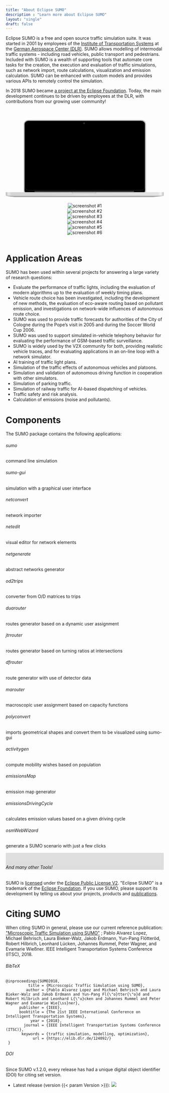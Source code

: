 ```yaml
---
title: "About Eclipse SUMO"
description : "Learn more about Eclipse SUMO"
layout: "single"
draft: false
---
```


<div class="container"><div class="row"><div class="col-md-12 contact-div">

Eclipse SUMO is a free and open source traffic simulation suite. It was started in 2001 by employees of the <a href="https://www.dlr.de/ts">Institute of Transportation Systems</a> at the <a href="https://www.dlr.de/">German Aerospace Center (DLR)</a>. SUMO allows modelling of intermodal traffic systems - including road vehicles, public transport and pedestrians. Included with SUMO is a wealth of supporting tools that automate core tasks for the creation, the execution and evaluation of traffic simulations, such as network import, route calculations, visualization and emission calculation. SUMO can be enhanced with custom models and provides various APIs to remotely control the simulation.

In 2018 SUMO became <a href="https://projects.eclipse.org/projects/automotive.sumo">a project at the Eclipse Foundation</a>. Today, the main development continues to be driven by employees at the DLR, with contributions from our growing user community!

<br>

<!-- Computer vector-image and screenshots -->
<center><div id="not_for_ie" class="col-sm-8 device-laptop">
<svg viewBox="0 0 707.42 398.84" class="computer-container transparent"> <defs id="defs66"> <linearGradient gradientUnits="userSpaceOnUse" gradientTransform="matrix(.99992 0 0 .86395 1.2423 49.596)" y2="472.52" y1="465.67" x2="359.08" x1="359.08" id="q"> <stop id="stop2" offset="0" stop-opacity=".70085" /> <stop id="stop4" offset="1" stop-opacity="0" stop-color="#4b5151" /> </linearGradient> <linearGradient id="p"> <stop id="stop7" offset="0" stop-color="#b3b3b3" /> <stop id="stop9" offset=".02" stop-color="#e9e9e9" /> <stop id="stop11" offset=".04" stop-color="#d4d4d7" /> <stop id="stop13" offset=".96" stop-color="#e4e4e6" /> <stop id="stop15" offset=".98" stop-color="#f4f4f4" /> <stop id="stop17" offset="1" stop-color="#b3b3b3" /> </linearGradient> <linearGradient id="o"> <stop id="stop20" offset="0" stop-color="#fff" /> <stop id="stop22" offset="1" stop-opacity=".8547" stop-color="#fff" /> </linearGradient> <radialGradient xlink:href="#o" gradientUnits="userSpaceOnUse" gradientTransform="matrix(1.2563,0,0,1.193485,-112.702,-103.27702)" r="3.4688" cy="101.43" cx="368.78" id="ab" /> <linearGradient xlink:href="#p" gradientUnits="userSpaceOnUse" gradientTransform="matrix(1.0024,0,0,0.73748,-19.2353,49.311)" y2="438.17" y1="438.17" x2="724.58" x1="19.123" id="r" /> <linearGradient gradientUnits="userSpaceOnUse" gradientTransform="matrix(1.0295,0,0,1.0095,-29.15,-87.1725)" y2="414.62" y1="35.017" x2="468.94" x1="423.08" id="s"> <stop id="stop27" offset="0" stop-color="#91404b" /> <stop id="stop29" offset=".40632" stop-color="#a3466f" /> <stop id="stop31" offset=".69016" stop-color="#915378" /> <stop id="stop33" offset="1" stop-color="#7d4984" /> </linearGradient> <linearGradient gradientUnits="userSpaceOnUse" gradientTransform="matrix(0.99992,0,0,0.86395,-16.8997,-34.053)" y2="472.52" y1="465.67" x2="359.08" x1="359.08" id="t"> <stop id="stop36" offset="0" stop-color="#c6c6c6" /> <stop id="stop38" offset="1" stop-color="#f2f2f2" /> </linearGradient> <linearGradient gradientUnits="userSpaceOnUse" gradientTransform="matrix(1.0083,0,0,0.76407,-21.24,20.861)" y2="485.04" y1="470.3" x2="334.45" x1="334.45" id="u"> <stop id="stop41" offset="0" stop-color="#d1d4d6" /> <stop id="stop43" offset=".5" stop-color="#a1a5a6" /> <stop id="stop45" offset="1" /> </linearGradient> <linearGradient xlink:href="#q" gradientUnits="userSpaceOnUse" gradientTransform="matrix(-1.0006,0,0,0.84879,718.068,-26.836)" y2="467.14" y1="467.8" x2="317.67" x1="310.54" id="v" /> <linearGradient xlink:href="#q" gradientUnits="userSpaceOnUse" gradientTransform="matrix(0.99992,0,0,0.86395,-16.8276,-34.066)" y2="467.14" y1="467.8" x2="317.67" x1="310.54" id="w" /> <linearGradient xlink:href="#p" gradientUnits="userSpaceOnUse" gradientTransform="matrix(0.99957,0,0,1,-18.191558,-83.51254)" y2="455.96" y1="455.96" x2="725.5" x1="18.2" id="x" /> <linearGradient gradientUnits="userSpaceOnUse" gradientTransform="matrix(1,0,0,2.3955,-18.142,-731.839)" y2="464.07" y1="464.07" x2="725.14" x1="18.142" id="y"> <stop id="stop51" offset="0" stop-opacity="0" stop-color="#cfcfcf" /> <stop id="stop53" offset=".5" stop-opacity=".84615" stop-color="#fff" /> <stop id="stop55" offset="1" stop-opacity="0" stop-color="#cfcfcf" /> </linearGradient> <linearGradient gradientUnits="userSpaceOnUse" gradientTransform="matrix(1.4772,0,0,0.89908,-204.002,-39.26)" y2="450.9" y1="439.86" x2="350.38" x1="350.38" id="z"> <stop id="stop58" offset="0" /> <stop id="stop60" offset=".5" stop-color="#4e4e4e" /> <stop id="stop62" offset="1" stop-color="#212121" /> </linearGradient> <linearGradient xlink:href="#o" gradientUnits="userSpaceOnUse" gradientTransform="matrix(1.3271,0,0,1.0058,-232.552,-81.4975)" y2="423.04" y1="97.768" x2="656.6" x1="525.28" id="aa" /> </defs> <g transform="matrix(1.0058955,0,0,0.8856864,-1.8760864,27.669255)" id="g150"> <rect style="fill:#d0d0d2;stroke:#b3b7b7;stroke-width:2;stroke-linecap:round;stroke-linejoin:bevel" id="rect68" ry="20.788" rx="19.999001" height="377.98999" width="542.42999" y="1.000002" x="82.888" /> <rect style="stroke:#000000;stroke-width:1.0088;stroke-linecap:round;stroke-linejoin:bevel" id="rect70" ry="17" rx="17" height="368.17001" width="535.76001" y="4.6169987" x="85.768005" /> <path inkscape:connector-curvature="0" style="opacity:0.16418;fill:url(#ab);stroke-width:1.2563" id="path76" d="m 354.95567,16.930536 a 4.359361,4.1414432 0 1 1 -8.71872,0 4.359361,4.1414432 0 1 1 8.71872,0 z" /> <rect style="fill:url(#r);stroke:url(#x);stroke-width:0.80483;stroke-linecap:round;stroke-linejoin:bevel" id="rect78" height="15.965" width="706.20001" y="364.47101" x="0.40200064" /> <path inkscape:connector-curvature="0" style="opacity:0.87065;fill:url(#t)" id="path80" d="m 297.028,364.011 v 1.5366 c 0,4.788 4.46,8.6421 10,8.6421 h 86.93 c 5.54,0 10,-3.8541 10,-8.6421 v -1.5366 z" /> <rect style="fill:url(#y)" id="rect82" height="2" width="707" y="378.841" x="1.9836426e-07" /> <path inkscape:connector-curvature="0" style="opacity:0.87065;fill:url(#v)" id="path84" d="m 403.938,364.241 v 1.5096 c 0,4.7039 -4.4629,8.4904 -10.007,8.4904 h -86.987 c -5.5436,0 -10.007,-3.7865 -10.007,-8.4904 v -1.5096 h 107 z" /> <path inkscape:connector-curvature="0" style="opacity:0.87065;fill:url(#w)" id="path86" d="m 297.098,364.001 v 1.5366 c 0,4.788 4.46,8.6421 10,8.6421 h 86.93 c 5.54,0 10,-3.8541 10,-8.6421 v -1.5366 z" /> <path inkscape:connector-curvature="0" style="fill:url(#u)" id="path88" d="m 0.4,380.821 c 6.2184,4.8804 30.22,6.9503 39.6,7 216.02,0.0348 620,0 620,0 7.65,9.4e-4 43.32,-3.2917 46.6,-7 z" /> <rect style="opacity:0.27917;fill:none;stroke:#ffffff;stroke-linecap:round;stroke-linejoin:bevel" id="rect90" ry="16.131001" rx="16.93" height="349.35001" width="533.56" y="5.1540012" x="86.828003" /> <rect style="fill:url(#z)" id="rect92" height="7.1926999" width="443.17001" y="356.211" x="129.748" /> </g> </svg>


<div id="sumoScreenshots" class="carousel computer-screenshot" data-ride="carousel">
  <div class="carousel-inner">
    <div class="carousel-item active">
      <img src="../images/screenshots/screenshot_a.png" alt="screenshot #1">
    </div>
    <div class="carousel-item">
      <img src="../images/screenshots/screenshot_b.png" alt="screenshot #2">
    </div>
    <div class="carousel-item">
      <img src="../images/screenshots/screenshot_c.png" alt="screenshot #3">
    </div>
    <div class="carousel-item">
      <img src="../images/screenshots/screenshot_d.png" alt="screenshot #4">
    </div>
    <div class="carousel-item">
      <img src="../images/screenshots/screenshot_e.png" alt="screenshot #5">
    </div>
    <div class="carousel-item">
      <img src="../images/screenshots/screenshot_f.png" alt="screenshot #6">
    </div>
  </div>
  <a class="carousel-control-prev" href="#sumoScreenshots" aria-label="previous image" data-slide="prev">
    <span class="carousel-control-prev-icon"></span>
  </a>
  <a class="carousel-control-next" href="#sumoScreenshots" aria-label="next image" data-slide="next">
    <span class="carousel-control-next-icon"></span>
  </a>
</div>

</div></center>

<br>

# Application Areas

SUMO has been used within several projects for answering a large variety of research questions:

- Evaluate the performance of traffic lights, including the evaluation of modern algorithms up to the evaluation of weekly timing plans.
- Vehicle route choice has been investigated, including the development of new methods, the evaluation of eco-aware routing based on pollutant emission, and investigations on network-wide influences of autonomous route choice.
- SUMO was used to provide traffic forecasts for authorities of the City of Cologne during the Pope’s visit in 2005 and during the Soccer World Cup 2006.
- SUMO was used to support simulated in-vehicle telephony behavior for evaluating the performance of GSM-based traffic surveillance.
- SUMO is widely used by the V2X community for both, providing realistic vehicle traces, and for evaluating applications in an on-line loop with a network simulator.
- AI training of traffic light plans.
- Simulation of the traffic effects of autonomous vehicles and platoons.
- Simulation and validation of autonomous driving function in cooperation with other simulators.
- Simulation of parking traffic.
- Simulation of railway traffic for AI-based dispatching of vehicles.
- Traffic safety and risk analysis.
- Calculation of emissions (noise and pollutants).

# Components

The SUMO package contains the following applications:
    
<div class="row text-center" id="components">
  <div class="col-md-3 margin-b">
    <a href="https://sumo.sourceforge.net/docs/sumo.html" style="text-decoration:none !important;"><div class="application-box">
      <h6>sumo</h6><p class="text-muted">command line simulation</p>
    </div></a>
  </div>
  <div class="col-md-3 margin-b">
    <a href="https://sumo.sourceforge.net/docs/sumo-gui.html" style="text-decoration:none !important;"><div class="application-box">
      <h6>sumo-gui</h6><p class="text-muted">simulation with a graphical user interface</p>
    </div></a>
  </div>
  <div class="col-md-3 margin-b">
    <a href="https://sumo.sourceforge.net/docs/netconvert.html" style="text-decoration:none !important;"><div class="application-box">
      <h6>netconvert</h6><p class="text-muted">network importer</p>
    </div></a>
  </div>
  <div class="col-md-3 margin-b">
    <a href="https://sumo.sourceforge.net/docs/Netedit/index.html" style="text-decoration:none !important;"><div class="application-box">
      <h6>netedit</h6><p class="text-muted">visual editor for network elements</p>
    </div></a>
  </div>
</div>

<div class="row text-center">
  <div class="col-md-3 margin-b">
    <a href="https://sumo.sourceforge.net/docs/netgenerate.html" style="text-decoration:none !important;"><div class="application-box">
      <h6>netgenerate</h6><p class="text-muted">abstract networks generator</p>
    </div></a>
  </div>
  <div class="col-md-3 margin-b">
    <a href="https://sumo.sourceforge.net/docs/od2trips.html" style="text-decoration:none !important;"><div class="application-box">
      <h6>od2trips</h6><p class="text-muted">converter from O/D matrices to trips</p>
    </div></a>
  </div>
  <div class="col-md-3 margin-b">
    <a href="https://sumo.sourceforge.net/docs/duarouter.html" style="text-decoration:none !important;"><div class="application-box">
      <h6>duarouter</h6><p class="text-muted">routes generator based on a dynamic user assignment</p>
    </div></a>
  </div>
  <div class="col-md-3 margin-b">
    <a href="https://sumo.sourceforge.net/docs/jtrrouter.html" style="text-decoration:none !important;"><div class="application-box">
      <h6>jtrrouter</h6><p class="text-muted">routes generator based on turning ratios at intersections</p>
    </div></a>
  </div>
</div>

<div class="row text-center">
  <div class="col-md-3 margin-b">
    <a href="https://sumo.sourceforge.net/docs/dfrouter.html" style="text-decoration:none !important;"><div class="application-box">
      <h6>dfrouter</h6><p class="text-muted">route generator with use of detector data</p>
    </div></a>
  </div>
  <div class="col-md-3 margin-b">
    <a href="https://sumo.sourceforge.net/docs/marouter.html" style="text-decoration:none !important;"><div class="application-box">
      <h6>marouter</h6><p class="text-muted">macroscopic user assignment based on capacity functions</p>
    </div></a>
  </div>
  <div class="col-md-3 margin-b">
    <a href="https://sumo.sourceforge.net/docs/polyconvert.html" style="text-decoration:none !important;"><div class="application-box">
      <h6>polyconvert</h6><p class="text-muted">imports geometrical shapes and convert them to be visualized using sumo-gui</p>
    </div></a>
  </div>
  <div class="col-md-3 margin-b">
    <a href="https://sumo.sourceforge.net/docs/activitygen.html" style="text-decoration:none !important;"><div class="application-box">
      <h6>activitygen</h6><p class="text-muted">compute mobility wishes based on population</p>
    </div></a>
  </div>
</div>

<div class="row text-center">
  <div class="col-md-3 margin-b">
    <a href="https://sumo.sourceforge.net/docs/Tools/Emissions.html#emissionsmap" style="text-decoration:none !important;"><div class="application-box">
      <h6>emissionsMap</h6><p class="text-muted">emission map generator</p>
    </div></a>
  </div>
  <div class="col-md-3 margin-b">
    <a href="https://sumo.sourceforge.net/docs/Tools/Emissions.html#emissionsdrivingcycle" style="text-decoration:none !important;"><div class="application-box">
      <h6>emissionsDrivingCycle</h6><p class="text-muted">calculates emission values based on a given driving cycle</p>
    </div></a>
  </div>
  <div class="col-md-3 margin-b">
    <a href="https://sumo.sourceforge.net/docs/Tools/Import/OSM.html#osmwebwizardpy" style="text-decoration:none !important;"><div class="application-box">
      <h6>osmWebWizard</h6><p class="text-muted">generate a SUMO scenario with just a few clicks</p>
    </div></a>
  </div>
  <div class="col-md-3 margin-b">
    <a href="https://sumo.sourceforge.net/docs/Tools/index.html" style="text-decoration:none !important;"><div class="application-box" style="background-color:#dedede !important;">
      <br><h6>And many other Tools!</h6>
    </div></a>
  </div>
</div>

SUMO is [licensed](https://sumo.sourceforge.net/docs/Libraries_Licenses.html) under the [Eclipse Public License V2](https://www.eclipse.org/legal/epl-2.0/). "Eclipse SUMO" is a trademark of the [Eclipse Foundation](https://eclipse.org). If you use SUMO, please support its development by telling us about your projects, products and [publications](https://sumo.sourceforge.net/docs/Publications.html).

# Citing SUMO

When citing SUMO in general, please use our current reference publication: ["Microscopic Traffic Simulation using SUMO"](https://ieeexplore.ieee.org/document/8569938) ; Pablo Alvarez Lopez, Michael Behrisch, Laura Bieker-Walz, Jakob Erdmann, Yun-Pang Flötteröd, Robert Hilbrich, Leonhard Lücken, Johannes Rummel, Peter Wagner, and Evamarie Wießner. IEEE Intelligent Transportation Systems Conference (ITSC), 2018.

###### BibTeX
```
@inproceedings{SUMO2018,
          title = {Microscopic Traffic Simulation using SUMO},
         author = {Pablo Alvarez Lopez and Michael Behrisch and Laura Bieker-Walz and Jakob Erdmann and Yun-Pang Fl{\"o}tter{\"o}d and Robert Hilbrich and Leonhard L{\"u}cken and Johannes Rummel and Peter Wagner and Evamarie Wie{\ss}ner},
      publisher = {IEEE},
      booktitle = {The 21st IEEE International Conference on Intelligent Transportation Systems},
           year = {2018},
        journal = {IEEE Intelligent Transportation Systems Conference (ITSC)},
       keywords = {traffic simulation, modelling, optimization},
            url = {https://elib.dlr.de/124092/}
 }
 ```
###### DOI
Since SUMO v.1.2.0, every release has had a unique digital object identifier (DOI) for citing set version.
- Latest release (version {{< param Version >}}): <a href="https://doi.org/{{< param DOI >}}"><img src="https://zenodo.org/badge/DOI/{{< param DOI >}}.svg"></a>


</div></div></div>